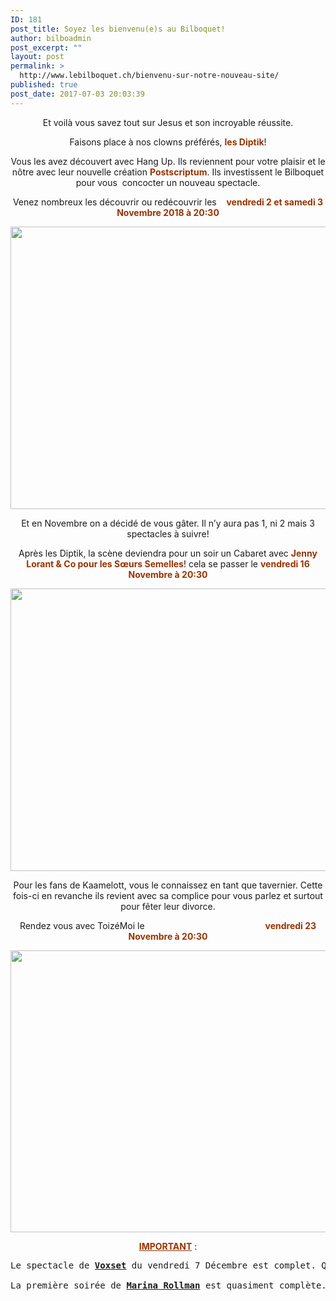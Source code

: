 ```yaml
---
ID: 181
post_title: Soyez les bienvenu(e)s au Bilboquet!
author: bilboadmin
post_excerpt: ""
layout: post
permalink: >
  http://www.lebilboquet.ch/bienvenu-sur-notre-nouveau-site/
published: true
post_date: 2017-07-03 20:03:39
---
```

<p style="text-align: center;">Et voilà vous savez tout sur Jesus et son incroyable réussite.</p>
<p style="text-align: center;">Faisons place à nos clowns préférés, <strong><span style="color: #993300;">les Diptik</span></strong>!</p>
<p style="text-align: center;">Vous les avez découvert avec Hang Up. Ils reviennent pour votre plaisir et le nôtre avec leur nouvelle création <span style="color: #993300;"><b>Postscriptum</b></span>. Ils investissent le Bilboquet pour vous  concocter un nouveau spectacle.</p>
<p style="text-align: center;">Venez nombreux les découvrir ou redécouvrir les    <span style="color: #993300;"><b>vendredi 2 et samedi 3 Novembre 2018 à 20:30</b></span></p>
<p style="text-align: center;"><img class="aligncenter wp-image-1067 size-full" src="http://www.lebilboquet.ch/wp-content/uploads/2018/06/Page4-1.jpg" alt="" width="1279" height="452" /></p>
<p style="text-align: center;">Et en Novembre on a décidé de vous gâter. Il n’y aura pas 1, ni 2 mais 3 spectacles à suivre!</p>
<p style="text-align: center;">Après les Diptik, la scène deviendra pour un soir un Cabaret avec <span style="color: #993300;"><b>Jenny Lorant &amp; Co pour les Sœurs Semelles</b></span>! cela se passer le <span style="color: #993300;"><b>vendredi 16 Novembre à 20:30</b></span></p>
<p style="text-align: center;"><img class="aligncenter wp-image-1068 size-full" src="http://www.lebilboquet.ch/wp-content/uploads/2018/06/Page5-1.jpg" alt="" width="1279" height="452" /></p>
<p style="text-align: center;">Pour les fans de Kaamelott, vous le connaissez en tant que tavernier. Cette fois-ci en revanche ils revient avec sa complice pour vous parlez et surtout pour fêter leur divorce.</p>
<p style="text-align: center;">Rendez vous avec ToizéMoi le                                                 <span style="color: #993300;"><b>vendredi 23 Novembre à 20:30</b></span></p>
<img class="aligncenter wp-image-1069 size-full" src="http://www.lebilboquet.ch/wp-content/uploads/2018/06/Page6-1.jpg" alt="" width="1279" height="451" />
<p style="text-align: center;"><span style="color: #993300;"><b><u>IMPORTANT</u></b></span> :</p>

<pre>Le spectacle de <b><u>Voxset</u></b> du vendredi 7 Décembre est complet. Qu’a cela ne tienne, nous vous proposons une <b><u>soirée supplémentaire, le samedi 8 Décembre à 21:00</u></b>.

La première soirée de <b><u>Marina Rollman</u></b> est quasiment complète. Comme pour Voxset, votre Bilbouet vous propose une soirée supplémentaire <b><u>le samedi 16 Mars 2018 à 20:30</u></b>.</pre>
&nbsp;